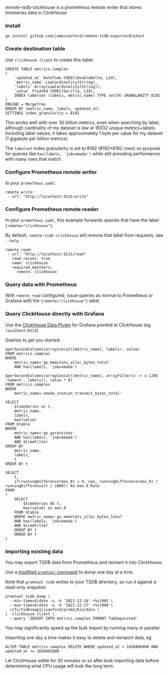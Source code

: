 remote-tsdb-clickhouse is a prometheus remote writer that stores timeseries data in ClickHouse.

### Install

```
go install github.com/jamessanford/remote-tsdb-exporter@latest
```

### Create destination table

Use `clickhouse client` to create this table:

```
CREATE TABLE metrics.samples
(
    `updated_at` DateTime CODEC(DoubleDelta, LZ4),
    `metric_name` LowCardinality(String),
    `labels` Array(LowCardinality(String)),
    `value` Float64 CODEC(Gorilla, LZ4),
    INDEX labelset (labels, metric_name) TYPE set(0) GRANULARITY 8192
)
ENGINE = MergeTree
ORDER BY (metric_name, labels, updated_at)
SETTINGS index_granularity = 8192
```

This works well with over 30 billion metrics, even when searching by label,
although cardinality of my dataset is low at 16032 unique metrics+labels.
Including label values, it takes approximately 1 byte per value for my dataset (1 gigabyte per billion metrics)

The `labelset` index granularity is set to 8192 (8192*8192 rows) on purpose for
queries like `has(labels, 'job=omada')` while still providing performance with
many rows that match.

### Configure Prometheus remote writer

In your `prometheus.yaml`:

```
remote_write:
 - url: "http://localhost:9131/write"
```

### Configure Prometheus remote reader

In your `prometheus.yaml`, this example forwards queries that have the label `{remote="clickhouse"}`.

By default, `remote-tsdb-clickhouse` will remove that label from requests, see `--help`.

```
remote_read:
 - url: "http://localhost:9131/read"
   read_recent: true
   name: clickhouse
   required_matchers:
     remote: clickhouse
```

### Query data with Prometheus

With `remote_read` configured, issue queries as normal to Prometheus or Grafana with the `{remote="clickhouse"}` label.

### Query ClickHouse directly with Grafana

Use the [ClickHouse Data Plugin](https://grafana.com/grafana/plugins/grafana-clickhouse-datasource/) for Grafana pointed at ClickHouse (eg `localhost:8123`)

Queries to get you started:

```
$perSecondColumns(arrayConcat([metric_name], labels), value)
FROM metrics.samples
WHERE
    metric_name='go_memstats_alloc_bytes_total'
    AND has(labels, 'job=omada')
```

```
$perSecondColumns(arrayConcat([metric_name], arrayFilter(x -> x LIKE 'name=%', labels)), value * 8)
FROM metrics.samples
WHERE
    metric_name='omada_station_transmit_bytes_total'
```

```
SELECT
    $timeSeries as t,
    metric_name,
    labels,
    max(value)
FROM $table
WHERE
    metric_name='go_goroutines'
    AND has(labels, 'job=omada')
    AND $timeFilter
GROUP BY
    metric_name,
    labels,
    t
ORDER BY t
```

```
SELECT
    t,
    if(runningDifference(max_0) < 0, nan, runningDifference(max_0) / runningDifference(t / 1000)) AS max_0_Rate
FROM
(
    SELECT
        $timeSeries AS t,
        max(value) as max_0
    FROM $table
    WHERE metric_name='go_memstats_alloc_bytes_total'
    AND has(labels, 'job=omada')
    AND $timeFilter
    GROUP BY t
    ORDER BY t
)
```

### Importing existing data

You may export TSDB data from Prometheus and reinsert it into ClickHouse.

Use a [modified `promtool` command](https://github.com/prometheus/prometheus/compare/main...jamessanford:prometheus:jamessanford/promtool-clickhouse) to dump one day at a time.

Note that `promtool tsdb` writes to your TSDB directory, so run it
against a read-only snapshot.


```
promtool tsdb dump \
  --min-time=$(date -u -d '2021-12-16' +%s)001 \
  --max-time=$(date -u -d '2021-12-17' +%s)000 \
  /zfs/tsdbsnap1/jsanford/prom2/bin/data \
|  clickhouse client \
  --query 'INSERT INTO metrics.samples FORMAT TabSeparated'
```

You may significantly speed up the bulk import by running many in parallel.

Importing one day a time makes it easy to delete and reimport data, eg

```
ALTER TABLE metrics.samples DELETE WHERE updated_at > 1656806400 AND updated_at <= 1656892800
```

Let ClickHouse settle for 30 minutes or so after bulk importing data
before determining what CPU usage will look like long term.
